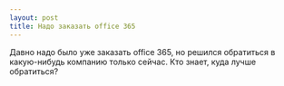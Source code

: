 ```yaml
---
layout: post 
title: Надо заказать office 365 
--- 
```

Давно надо было уже заказать office 365, но решился обратиться в какую-нибудь компанию только сейчас. Кто знает, куда лучше обратиться?